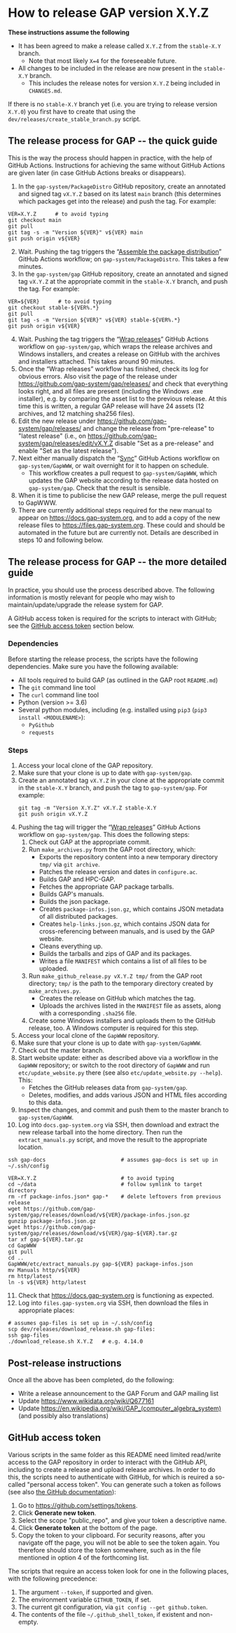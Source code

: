 # How to release GAP version X.Y.Z

**These instructions assume the following**
- It has been agreed to make a release called `X.Y.Z` from the `stable-X.Y` branch.
    - Note that most likely `X=4` for the foreseeable future.
- All changes to be included in the release are now present in the `stable-X.Y` branch.
    - This includes the release notes for version `X.Y.Z` being included in `CHANGES.md`.

If there is no `stable-X.Y` branch yet (i.e. you are trying to release version `X.Y.0`)
you first have to create that using the `dev/releases/create_stable_branch.py` script.

## The release process for GAP -- the quick guide

This is the way the process should happen in practice, with the help of GitHub Actions. Instructions for achieving the same without GitHub Actions are given later (in case GitHub Actions breaks or disappears).

1. In the `gap-system/PackageDistro` GitHub repository, create an annotated and signed tag `vX.Y.Z` based on its latest `main` branch (this determines which packages get into the release) and push the tag. For example:
```
VER=X.Y.Z      # to avoid typing
git checkout main
git pull
git tag -s -m "Version ${VER}" v${VER} main
git push origin v${VER}
```
2. Wait. Pushing the tag triggers the “[Assemble the package distribution](https://github.com/gap-system/PackageDistro/actions/workflows/assemble-distro.yml)” GitHub Actions workflow; on `gap-system/PackageDistro`. This takes a few minutes.
2. In the `gap-system/gap` GitHub repository, create an annotated and signed tag `vX.Y.Z` at the appropriate commit in the `stable-X.Y` branch, and push the tag. For example:
```
VER=${VER}      # to avoid typing
git checkout stable-${VER%.*}
git pull
git tag -s -m "Version ${VER}" v${VER} stable-${VER%.*}
git push origin v${VER}
```
4. Wait. Pushing the tag triggers the “[Wrap releases](https://github.com/gap-system/gap/actions/workflows/release.yml)” GitHub Actions workflow on `gap-system/gap`, which wraps the release archives and Windows installers, and creates a release on GitHub with the archives and installers attached. This takes around 90 minutes.
5. Once the “Wrap releases” workflow has finished, check its log for obvious errors. Also visit the page of the release under <https://github.com/gap-system/gap/releases/> and check that everything looks right, and all files are present (including the Windows .exe installer), e.g. by comparing the asset list to the previous release. At this time this is written, a regular GAP release will have 24 assets (12 archives, and 12 matching sha256 files).
6. Edit the new release under <https://github.com/gap-system/gap/releases/> and
  change the release from "pre-release" to "latest release" (i.e., on <https://github.com/gap-system/gap/releases/edit/vX.Y.Z> disable "Set as a pre-release" and enable "Set as the latest release").
7. Next either manually dispatch the “[Sync](https://github.com/gap-system/GapWWW/actions/workflows/sync.yml)” GitHub Actions workflow on `gap-system/GapWWW`, or wait overnight for it to happen on schedule.
    - This workflow creates a pull request to `gap-system/GapWWW`, which updates the GAP website according to the release data hosted on `gap-system/gap`.  Check that the result is sensible.
8. When it is time to publicise the new GAP release, merge the pull request to GapWWW.
9. There are currently additional steps required for the new manual to appear on <https://docs.gap-system.org>, and to add a copy of the new release files to <https://files.gap-system.org>.
These could and should be automated in the future but are currently not. Details are described in steps 10 and following below.


## The release process for GAP -- the more detailed guide

In practice, you should use the process described above. The following information is mostly relevant for people who may wish to maintain/update/upgrade the release system for GAP.

A GitHub access token is required for the scripts to interact with GitHub; see the [GitHub access token](#github-access-token) section below.

### Dependencies
Before starting the release process, the scripts have the following dependencies. Make sure you have the following available:
- All tools required to build GAP (as outlined in the GAP root `README.md`)
- The `git` command line tool
- The `curl` command line tool
- Python (version >= 3.6)
- Several python modules, including (e.g. installed using `pip3` (`pip3 install <MODULENAME>`):
  - `PyGithub`
  - `requests`


### Steps

1. Access your local clone of the GAP repository.
2. Make sure that your clone is up to date with `gap-system/gap`.
3. Create an annotated tag `vX.Y.Z` in your clone at the appropriate commit in the `stable-X.Y` branch, and push the tag to `gap-system/gap`. For example:
    ```
    git tag -m "Version X.Y.Z" vX.Y.Z stable-X.Y
    git push origin vX.Y.Z
    ```
4. Pushing the tag will trigger the “[Wrap releases](https://github.com/gap-system/gap/actions/workflows/release.yml)” GitHub Actions workflow on `gap-system/gap`. This does the following steps:
   1. Check out GAP at the appropriate commit.
   2. Run `make_archives.py` from the GAP root directory, which:
      - Exports the repository content into a new temporary directory `tmp/` via `git archive`.
      - Patches the release version and dates in `configure.ac`.
      - Builds GAP and HPC-GAP.
      - Fetches the appropriate GAP package tarballs.
      - Builds GAP's manuals.
      - Builds the json package.
      - Creates `package-infos.json.gz`, which contains JSON metadata of all distributed packages.
      - Creates `help-links.json.gz`, which contains JSON data for cross-referencing between manuals, and is used by the GAP website.
      - Cleans everything up.
      - Builds the tarballs and zips of GAP and its packages.
      - Writes a file `MANIFEST` which contains a list of all files to be uploaded.
   3. Run `make_github_release.py vX.Y.Z tmp/` from the GAP root directory; `tmp/` is the path to the temporary directory created by `make_archives.py`.
      - Creates the release on GitHub which matches the tag.
      - Uploads the archives listed in the `MANIFEST` file as assets, along with a corresponding `.sha256` file.
   4. Create some Windows installers and uploads them to the GitHub release, too. A Windows computer is required for this step.
5. Access your local clone of the `GapWWW` repository.
6. Make sure that your clone is up to date with `gap-system/GapWWW`.
7. Check out the master branch.
8. Start website update: either as described above via a workflow in the `GapWWW` repository; or switch to the root directory of `GapWWW` and run `etc/update_website.py` there (see also `etc/update_website.py --help`). This:
   - Fetches the GitHub releases data from `gap-system/gap`.
   - Deletes, modifies, and adds various JSON and HTML files according to this data.
9. Inspect the changes, and commit and push them to the master branch to `gap-system/GapWWW`.
10. Log into `docs.gap-system.org` via SSH, then download and extract the new release tarball into the home directory. Then run the `extract_manuals.py` script, and move the result to the appropriate location.
```
ssh gap-docs                        # assumes gap-docs is set up in ~/.ssh/config

VER=X.Y.Z                           # to avoid typing
cd ~/data                           # follow symlink to target directory
rm -rf package-infos.json* gap-*    # delete leftovers from previous release
wget https://github.com/gap-system/gap/releases/download/v${VER}/package-infos.json.gz
gunzip package-infos.json.gz
wget https://github.com/gap-system/gap/releases/download/v${VER}/gap-${VER}.tar.gz
tar xf gap-${VER}.tar.gz
cd GapWWW
git pull
cd ..
GapWWW/etc/extract_manuals.py gap-${VER} package-infos.json
mv Manuals http/v${VER}
rm http/latest
ln -s v${VER} http/latest
```
11. Check that <https://docs.gap-system.org> is functioning as expected.
12. Log into `files.gap-system.org` via SSH, then download the files in appropriate places:
```
# assumes gap-files is set up in ~/.ssh/config
scp dev/releases/download_release.sh gap-files:
ssh gap-files
./download_release.sh X.Y.Z   # e.g. 4.14.0
```


## Post-release instructions

Once all the above has been completed, do the following:

- Write a release announcement to the GAP Forum and GAP mailing list
- Update <https://www.wikidata.org/wiki/Q677161>
- Update <https://en.wikipedia.org/wiki/GAP_(computer_algebra_system)>
  (and possibly also translations)


## GitHub access token
<a name="github-access-token"></a>

Various scripts in the same folder as this README need limited read/write access to the GAP repository in order to interact with the GitHub API, including to create a release and upload release archives. In order to do this, the scripts need to authenticate with GitHub, for which is reuired a so-called "personal access token".
You can generate such a token as follows (see also [the GitHub documentation](https://docs.github.com/en/github/authenticating-to-github/keeping-your-account-and-data-secure/creating-a-personal-access-token)):

1. Go to <https://github.com/settings/tokens>.
2. Click **Generate new token**.
3. Select the scope "public_repo", and give your token a descriptive name.
4. Click **Generate token** at the bottom of the page.
5. Copy the token to your clipboard. For security reasons, after you navigate off the page, you will not be able to see the token again. You therefore should store the token somewhere, such as in the file mentioned in option 4 of the forthcoming list.

The scripts that require an access token look for one in the following places, with the following precedence:
1. The argument `--token`, if supported and given.
2. The environment variable `GITHUB_TOKEN`, if set.
3. The current git configuration, via `git config --get github.token`.
4. The contents of the file `~/.github_shell_token`, if existent and non-empty.
